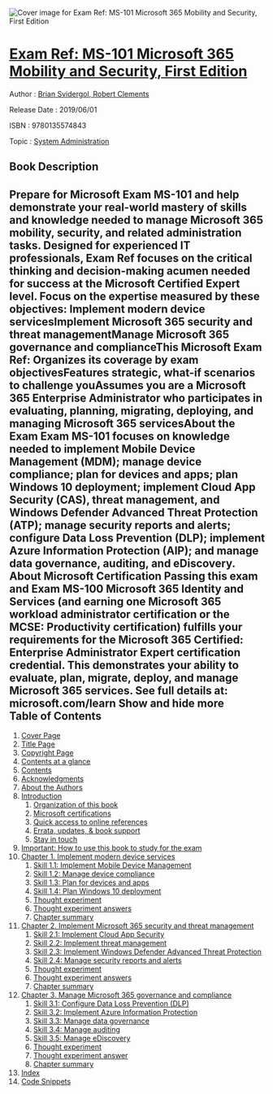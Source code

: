 ![Cover image for Exam Ref: MS-101 Microsoft 365 Mobility and Security, First Edition](https://imgdetail.ebookreading.net/cover/cover/20200215/EB9780135574843.jpg)

[Exam Ref: MS-101 Microsoft 365 Mobility and Security, First Edition](https://ebookreading.net/view/book/Exam+Ref%3A+MS-101+Microsoft+365+Mobility+and+Security%2C+First+Edition-EB9780135574843_1.html "Exam Ref: MS-101 Microsoft 365 Mobility and Security, First Edition")
====================================================================================================================

Author : [Brian Svidergol](https://ebookreading.net/search/author/Brian+Svidergol),[ Robert Clements](https://ebookreading.net/search/author/+Robert+Clements)

Release Date : 2019/06/01

ISBN : 9780135574843

Topic : [System Administration](https://ebookreading.net/search/category/system-administration)

Book Description
-----------------

 Prepare for Microsoft Exam MS-101 and help demonstrate your real-world mastery of skills and knowledge needed to manage Microsoft 365 mobility, security, and related administration tasks. Designed for experienced IT professionals, Exam Ref focuses on the critical thinking and decision-making acumen needed for success at the Microsoft Certified Expert level.
Focus on the expertise measured by these objectives:
Implement modern device servicesImplement Microsoft 365 security and threat managementManage Microsoft 365 governance and complianceThis Microsoft Exam Ref:
Organizes its coverage by exam objectivesFeatures strategic, what-if scenarios to challenge youAssumes you are a Microsoft 365 Enterprise Administrator who participates in evaluating, planning, migrating, deploying, and managing Microsoft 365 servicesAbout the Exam
Exam MS-101 focuses on knowledge needed to implement Mobile Device Management (MDM); manage device compliance; plan for devices and apps; plan Windows 10 deployment; implement Cloud App Security (CAS), threat management, and Windows Defender Advanced Threat Protection (ATP); manage security reports and alerts; configure Data Loss Prevention (DLP); implement Azure Information Protection (AIP); and manage data governance, auditing, and eDiscovery.
About Microsoft Certification
Passing this exam and Exam MS-100 Microsoft 365 Identity and Services (and earning one Microsoft 365 workload administrator certification or the MCSE: Productivity certification) fulfills your requirements for the Microsoft 365 Certified: Enterprise Administrator Expert certification credential. This demonstrates your ability to evaluate, plan, migrate, deploy, and manage Microsoft 365 services.
See full details at: microsoft.com/learn
        Show and hide more                
Table of Contents
-----------------

1. [Cover Page](https://ebookreading.net/view/book/Exam+Ref%3A+MS-101+Microsoft+365+Mobility+and+Security%2C+First+Edition-EB9780135574843_1.html)
1. [Title Page](https://ebookreading.net/view/book/Exam+Ref%3A+MS-101+Microsoft+365+Mobility+and+Security%2C+First+Edition-EB9780135574843_2.html)
1. [Copyright Page](https://ebookreading.net/view/book/Exam+Ref%3A+MS-101+Microsoft+365+Mobility+and+Security%2C+First+Edition-EB9780135574843_3.html)
1. [Contents at a glance](https://ebookreading.net/view/book/Exam+Ref%3A+MS-101+Microsoft+365+Mobility+and+Security%2C+First+Edition-EB9780135574843_4.html#toc01)
1. [Contents](https://ebookreading.net/view/book/Exam+Ref%3A+MS-101+Microsoft+365+Mobility+and+Security%2C+First+Edition-EB9780135574843_5.html#toc)
1. [Acknowledgments](https://ebookreading.net/view/book/Exam+Ref%3A+MS-101+Microsoft+365+Mobility+and+Security%2C+First+Edition-EB9780135574843_6.html#ack)
1. [About the Authors](https://ebookreading.net/view/book/Exam+Ref%3A+MS-101+Microsoft+365+Mobility+and+Security%2C+First+Edition-EB9780135574843_7.html#about)
1. [Introduction](https://ebookreading.net/view/book/Exam+Ref%3A+MS-101+Microsoft+365+Mobility+and+Security%2C+First+Edition-EB9780135574843_8.html#ch00)
    1. [Organization of this book](https://ebookreading.net/view/book/Exam+Ref%3A+MS-101+Microsoft+365+Mobility+and+Security%2C+First+Edition-EB9780135574843_8.html#ch00lev1sec1)
    1. [Microsoft certifications](https://ebookreading.net/view/book/Exam+Ref%3A+MS-101+Microsoft+365+Mobility+and+Security%2C+First+Edition-EB9780135574843_8.html#ch00lev1sec2)
    1. [Quick access to online references](https://ebookreading.net/view/book/Exam+Ref%3A+MS-101+Microsoft+365+Mobility+and+Security%2C+First+Edition-EB9780135574843_8.html#ch00lev1sec3)
    1. [Errata, updates, &amp; book support](https://ebookreading.net/view/book/Exam+Ref%3A+MS-101+Microsoft+365+Mobility+and+Security%2C+First+Edition-EB9780135574843_8.html#ch00lev1sec4)
    1. [Stay in touch](https://ebookreading.net/view/book/Exam+Ref%3A+MS-101+Microsoft+365+Mobility+and+Security%2C+First+Edition-EB9780135574843_8.html#ch00lev1sec5)
1. [Important: How to use this book to study for the exam](https://ebookreading.net/view/book/Exam+Ref%3A+MS-101+Microsoft+365+Mobility+and+Security%2C+First+Edition-EB9780135574843_9.html#ch00lev1sec6)
1. [Chapter 1. Implement modern device services](https://ebookreading.net/view/book/Exam+Ref%3A+MS-101+Microsoft+365+Mobility+and+Security%2C+First+Edition-EB9780135574843_10.html#ch01)
    1. [Skill 1.1: Implement Mobile Device Management](https://ebookreading.net/view/book/Exam+Ref%3A+MS-101+Microsoft+365+Mobility+and+Security%2C+First+Edition-EB9780135574843_10.html#ch01lev1sec1)
    1. [Skill 1.2: Manage device compliance](https://ebookreading.net/view/book/Exam+Ref%3A+MS-101+Microsoft+365+Mobility+and+Security%2C+First+Edition-EB9780135574843_10.html#ch01lev1sec2)
    1. [Skill 1.3: Plan for devices and apps](https://ebookreading.net/view/book/Exam+Ref%3A+MS-101+Microsoft+365+Mobility+and+Security%2C+First+Edition-EB9780135574843_10.html#ch01lev1sec3)
    1. [Skill 1.4: Plan Windows 10 deployment](https://ebookreading.net/view/book/Exam+Ref%3A+MS-101+Microsoft+365+Mobility+and+Security%2C+First+Edition-EB9780135574843_10.html#ch01lev1sec4)
    1. [Thought experiment](https://ebookreading.net/view/book/Exam+Ref%3A+MS-101+Microsoft+365+Mobility+and+Security%2C+First+Edition-EB9780135574843_10.html#ch01lev1sec5)
    1. [Thought experiment answers](https://ebookreading.net/view/book/Exam+Ref%3A+MS-101+Microsoft+365+Mobility+and+Security%2C+First+Edition-EB9780135574843_10.html#ch01lev1sec6)
    1. [Chapter summary](https://ebookreading.net/view/book/Exam+Ref%3A+MS-101+Microsoft+365+Mobility+and+Security%2C+First+Edition-EB9780135574843_10.html#ch01lev1sec7)
1. [Chapter 2. Implement Microsoft 365 security and threat management](https://ebookreading.net/view/book/Exam+Ref%3A+MS-101+Microsoft+365+Mobility+and+Security%2C+First+Edition-EB9780135574843_11.html#ch02)
    1. [Skill 2.1: Implement Cloud App Security](https://ebookreading.net/view/book/Exam+Ref%3A+MS-101+Microsoft+365+Mobility+and+Security%2C+First+Edition-EB9780135574843_11.html#ch02lev1sec1)
    1. [Skill 2.2: Implement threat management](https://ebookreading.net/view/book/Exam+Ref%3A+MS-101+Microsoft+365+Mobility+and+Security%2C+First+Edition-EB9780135574843_11.html#ch02lev1sec2)
    1. [Skill 2.3: Implement Windows Defender Advanced Threat Protection](https://ebookreading.net/view/book/Exam+Ref%3A+MS-101+Microsoft+365+Mobility+and+Security%2C+First+Edition-EB9780135574843_11.html#ch02lev1sec3)
    1. [Skill 2.4: Manage security reports and alerts](https://ebookreading.net/view/book/Exam+Ref%3A+MS-101+Microsoft+365+Mobility+and+Security%2C+First+Edition-EB9780135574843_11.html#ch02lev1sec4)
    1. [Thought experiment](https://ebookreading.net/view/book/Exam+Ref%3A+MS-101+Microsoft+365+Mobility+and+Security%2C+First+Edition-EB9780135574843_11.html#ch02lev1sec5)
    1. [Thought experiment answers](https://ebookreading.net/view/book/Exam+Ref%3A+MS-101+Microsoft+365+Mobility+and+Security%2C+First+Edition-EB9780135574843_11.html#ch02lev1sec6)
    1. [Chapter summary](https://ebookreading.net/view/book/Exam+Ref%3A+MS-101+Microsoft+365+Mobility+and+Security%2C+First+Edition-EB9780135574843_11.html#ch02lev1sec7)
1. [Chapter 3. Manage Microsoft 365 governance and compliance](https://ebookreading.net/view/book/Exam+Ref%3A+MS-101+Microsoft+365+Mobility+and+Security%2C+First+Edition-EB9780135574843_12.html#ch03)
    1. [Skill 3.1: Configure Data Loss Prevention (DLP)](https://ebookreading.net/view/book/Exam+Ref%3A+MS-101+Microsoft+365+Mobility+and+Security%2C+First+Edition-EB9780135574843_12.html#ch03lev1sec1)
    1. [Skill 3.2: Implement Azure Information Protection](https://ebookreading.net/view/book/Exam+Ref%3A+MS-101+Microsoft+365+Mobility+and+Security%2C+First+Edition-EB9780135574843_12.html#ch03lev1sec2)
    1. [Skill 3.3: Manage data governance](https://ebookreading.net/view/book/Exam+Ref%3A+MS-101+Microsoft+365+Mobility+and+Security%2C+First+Edition-EB9780135574843_12.html#ch03lev1sec3)
    1. [Skill 3.4: Manage auditing](https://ebookreading.net/view/book/Exam+Ref%3A+MS-101+Microsoft+365+Mobility+and+Security%2C+First+Edition-EB9780135574843_12.html#ch03lev1sec4)
    1. [Skill 3.5: Manage eDiscovery](https://ebookreading.net/view/book/Exam+Ref%3A+MS-101+Microsoft+365+Mobility+and+Security%2C+First+Edition-EB9780135574843_12.html#ch03lev1sec5)
    1. [Thought experiment](https://ebookreading.net/view/book/Exam+Ref%3A+MS-101+Microsoft+365+Mobility+and+Security%2C+First+Edition-EB9780135574843_12.html#ch03lev1sec6)
    1. [Thought experiment answer](https://ebookreading.net/view/book/Exam+Ref%3A+MS-101+Microsoft+365+Mobility+and+Security%2C+First+Edition-EB9780135574843_12.html#ch03lev1sec7)
    1. [Chapter summary](https://ebookreading.net/view/book/Exam+Ref%3A+MS-101+Microsoft+365+Mobility+and+Security%2C+First+Edition-EB9780135574843_12.html#ch03lev1sec8)
1. [Index](https://ebookreading.net/view/book/Exam+Ref%3A+MS-101+Microsoft+365+Mobility+and+Security%2C+First+Edition-EB9780135574843_13.html#index)
1. [Code Snippets](https://ebookreading.net/view/book/Exam+Ref%3A+MS-101+Microsoft+365+Mobility+and+Security%2C+First+Edition-EB9780135574843_14.html#ch02_images)
